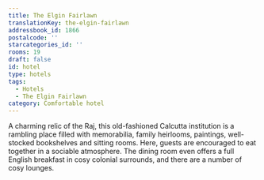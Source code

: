 ```yaml
---
title: The Elgin Fairlawn
translationKey: the-elgin-fairlawn
addressbook_id: 1866
postalcode: ''
starcategories_id: ''
rooms: 19
draft: false
id: hotel
type: hotels
tags:
  - Hotels
  - The Elgin Fairlawn
category: Comfortable hotel
---
```

A charming relic of the Raj, this old-fashioned Calcutta institution is a rambling place filled with memorabilia, family heirlooms, paintings, well-stocked bookshelves and sitting rooms. Here, guests are encouraged to eat together in a sociable atmosphere. The dining room even offers a full English breakfast in cosy colonial surrounds, and there are a number of cosy lounges.